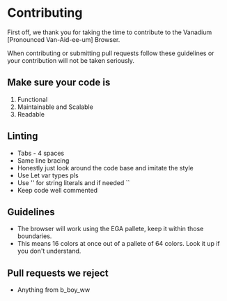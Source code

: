 # Contributing

First off, we thank you for taking the time to contribute to the Vanadium [Pronounced Van-Aid-ee-um] Browser.

When contributing or submitting pull requests follow these guidelines or your contribution will not be taken seriously.

## Make sure your code is

1. Functional
2. Maintainable and Scalable
3. Readable

## Linting

* Tabs - 4 spaces
* Same line bracing
* Honestly just look around the code base and imitate the style
* Use Let var types pls
* Use '' for string literals and if needed ``
* Keep code well commented

## Guidelines

* The browser will work using the EGA pallete, keep it within those boundaries.
* This means 16 colors at once out of a pallete of 64 colors. Look it up if you don't understand.

## Pull requests we reject

* Anything from b_boy_ww